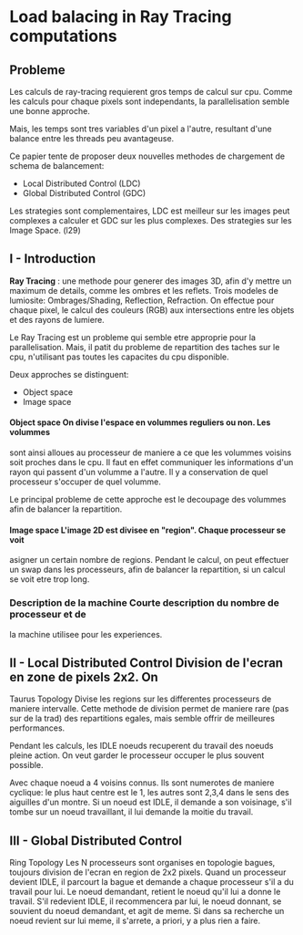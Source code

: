 # Load balacing in Ray Tracing computations


## Probleme

Les calculs de ray-tracing requierent gros temps de calcul sur cpu. Comme les
calculs pour chaque pixels sont independants, la parallelisation semble une
bonne approche.

Mais, les temps sont tres variables d'un pixel a l'autre, resultant d'une
balance entre les threads peu avantageuse.

Ce papier tente de proposer deux nouvelles methodes de chargement de schema de
balancement:
 - Local Distributed Control (LDC)
 - Global Distributed Control (GDC)

Les strategies sont complementaires, LDC est meilleur sur les images peut
complexes a calculer et GDC sur les plus complexes. Des strategies sur les
Image Space. (l29)

## I - Introduction

**Ray Tracing** : une methode pour generer des images 3D, afin d'y mettre un
maximum de details, comme les ombres et les reflets. Trois modeles de
lumiosite: Ombrages/Shading, Reflection, Refraction. On effectue pour chaque
pixel, le calcul des couleurs (RGB) aux intersections entre les objets et des
rayons de lumiere.


Le Ray Tracing est un probleme qui semble etre approprie pour la
parallelisation. Mais, il patit du probleme de repartition des taches sur le
cpu, n'utilisant pas toutes les capacites du cpu disponible.

Deux approches se distinguent: 
 - Object space 
 - Image space 
 
#### Object space On divise l'espace en volummes reguliers ou non. Les volummes
 sont ainsi alloues au processeur de maniere a ce que les volummes voisins soit
 proches dans le cpu. Il faut en effet communiquer les informations d'un rayon
 qui passent d'un volumme a l'autre. Il y a conservation de quel processeur
 s'occuper de quel volumme. 

Le principal probleme de cette approche est le decoupage des volummes afin de
balancer la repartition. 

#### Image space L'image 2D est divisee en "region". Chaque processeur se voit
asigner un certain nombre de regions. Pendant le calcul, on peut effectuer un
swap dans les processeurs, afin de balancer la repartition, si un calcul se
voit etre trop long.


### Description de la machine Courte description du nombre de processeur et de
la machine utilisee pour les experiences.


## II - Local Distributed Control Division de l'ecran en zone de pixels 2x2. On
Taurus Topology
Divise les regions sur les differentes processeurs de maniere intervalle. Cette
methode de division permet de maniere rare (pas sur de la trad) des
repartitions egales, mais semble offrir de meilleures performances.

Pendant les calculs, les IDLE noeuds recuperent du travail des noeuds pleine
action. On veut garder le processeur occuper le plus souvent possible.

Avec chaque noeud a 4 voisins connus. Ils sont numerotes de maniere cyclique:
le plus haut centre est le 1, les autres sont 2,3,4 dans le sens des aiguilles
d'un montre. Si un noeud est IDLE, il demande a son voisinage, s'il tombe sur
un noeud travaillant, il lui demande la moitie du travail.
 
## III - Global Distributed Control
 Ring Topology
 Les N processeurs sont organises en topologie bagues, toujours division de
 l'ecran en region de 2x2 pixels. Quand un processeur devient IDLE, il parcourt
 la bague et demande a chaque processeur s'il a du travail pour lui. Le noeud
 demandant, retient le noeud qu'il lui a donne le travail. S'il redevient IDLE,
 il recommencera par lui, le noeud donnant, se souvient du noeud demandant, et
 agit de meme. Si dans sa recherche un noeud revient sur lui meme, il s'arrete,
 a priori, y a plus rien a faire.


